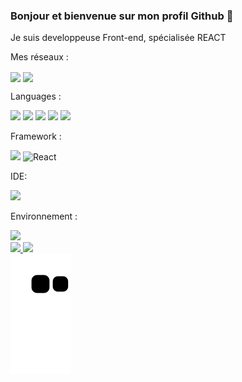 ### Bonjour et bienvenue sur mon profil Github 👋


Je suis developpeuse Front-end, spécialisée REACT

Mes réseaux :

[<img align="center" src="https://img.shields.io/badge/linkedin-%230077B5.svg?&style=for-the-badge&logo=linkedin&logoColor=white" />](https://www.linkedin.com/in/khadidja-k-104a221b7/) [<img align="center" src = "https://img.shields.io/badge/instagram-%23E4405F.svg?&style=for-the-badge&logo=instagram&logoColor=white">](https://www.instagram.com/shecode.fr/)

Languages :
    
 <img src="https://img.shields.io/badge/HTML5-E34F26?style=for-the-badge&logo=html5&logoColor=white"> <img src="https://img.shields.io/badge/CSS3-1572B6?style=for-the-badge&logo=css3&logoColor=white">  <img src="https://img.shields.io/badge/Sass-CC6699?style=for-the-badge&logo=sass&logoColor=white"> <img src="https://img.shields.io/badge/JavaScript-F7DF1E?style=for-the-badge&logo=javascript&logoColor=black"> <img src="https://img.shields.io/badge/TypeScript-007ACC?style=for-the-badge&logo=typescript&logoColor=white">

Framework :
    
<img src="https://img.shields.io/badge/Node.js-339933?style=for-the-badge&logo=nodedotjs&logoColor=white">  ![React](https://img.shields.io/badge/react-%2320232a.svg?style=for-the-badge&logo=react&logoColor=%2361DAFB)

IDE:
 
<img src="https://img.shields.io/badge/Visual_Studio_Code-0078D4?style=for-the-badge&logo=visual%20studio%20code&logoColor=white">

Environnement :

<img src="https://img.shields.io/badge/MAC-0078D6?style=for-the-badge&logo=MAC&logoColor=white">
          
<div>
  <a href="https://github.com/khadidja-ka">
  <img height="180em" src="https://github-readme-stats.vercel.app/api?username=khadidja-ka&show_icons=true&theme=tokyonight&include_all_commits=true&count_private=true"/>
  <img height="180em" src="https://github-readme-stats.vercel.app/api/top-langs/?username=khadidja-ka&layout=compact&langs_count=7&theme=tokyonight"/>
</div>

<img src="https://github.com/joaotuliojt/joaotuliojt/raw/output/github-contribution-grid-snake.svg" alt="Snake animation" style="max-width: 100%;">
